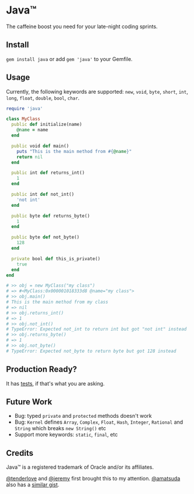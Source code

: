 Java™
=====

The caffeine boost you need for your late-night coding sprints.

Install
-------

`gem install java` or add `gem 'java'` to your Gemfile.

Usage
-----

Currently, the following keywords are supported: `new`, `void`, `byte`, `short`,
`int`, `long`, `float`, `double`, `bool`, `char`.

```ruby
require 'java'

class MyClass
  public def initialize(name)
    @name = name
  end

  public void def main()
    puts "This is the main method from #{@name}"
    return nil
  end

  public int def returns_int()
    1
  end

  public int def not_int()
    'not int'
  end

  public byte def returns_byte()
    1
  end

  public byte def not_byte()
    128
  end

  private bool def this_is_private()
    true
  end
end

# >> obj = new MyClass("my class")
# => #<MyClass:0x000001018333d8 @name="my class">
# >> obj.main()
# This is the main method from my class
# => nil
# >> obj.returns_int()
# => 1
# >> obj.not_int()
# TypeError: Expected not_int to return int but got "not int" instead
# >> obj.returns_byte()
# => 1
# >> obj.not_byte()
# TypeError: Expected not_byte to return byte but got 128 instead
```

Production Ready?
-----------------

It has [tests](https://github.com/vanruby/java/tree/master/test), if that's what
you are asking.

Future Work
-----------

- Bug: typed `private` and `protected` methods doesn't work
- Bug: `Kernel` defines `Array`, `Complex`, `Float`, `Hash`, `Integer`,
  `Rational` and `String` which breaks `new String()` etc
- Support more keywords: `static`, `final`, etc


Credits
-------

Java™ is a registered trademark of Oracle and/or its affiliates.

[@tenderlove](https://github.com/tenderlove) and [@jeremy](https://github.com/jeremy)
first brought this to my attention. [@amatsuda](https://github.com/amatsuda)
also has a [similar gist](https://gist.github.com/amatsuda/6237320).
